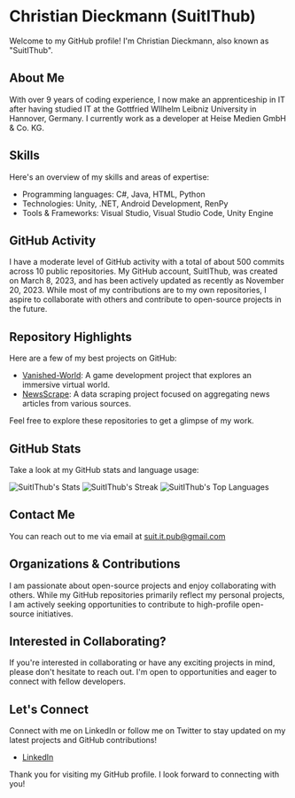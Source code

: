 # Christian Dieckmann (SuitIThub)
Welcome to my GitHub profile! I'm Christian Dieckmann, also known as "SuitIThub". 

## About Me 
With over 9 years of coding experience, I now make an apprenticeship in IT after having studied IT at the Gottfried WIlhelm Leibniz University in Hannover, Germany. I currently work as a developer at Heise Medien GmbH & Co. KG. 

## Skills
Here's an overview of my skills and areas of expertise:
- Programming languages: C#, Java, HTML, Python
- Technologies: Unity, .NET, Android Development, RenPy
- Tools & Frameworks: Visual Studio, Visual Studio Code, Unity Engine

## GitHub Activity
I have a moderate level of GitHub activity with a total of about 500 commits across 10 public repositories. My GitHub account, SuitIThub, was created on March 8, 2023, and has been actively updated as recently as November 20, 2023. While most of my contributions are to my own repositories, I aspire to collaborate with others and contribute to open-source projects in the future.

## Repository Highlights
Here are a few of my best projects on GitHub:
- [Vanished-World](https://github.com/SuitIThub/Vanished-World): A game development project that explores an immersive virtual world.
- [NewsScrape](https://github.com/SuitIThub/NewsScrape): A data scraping project focused on aggregating news articles from various sources.

Feel free to explore these repositories to get a glimpse of my work. 

## GitHub Stats
Take a look at my GitHub stats and language usage:

![SuitIThub's Stats](https://github-readme-stats.vercel.app/api?username=SuitIThub&theme=vue-dark&show_icons=true&hide_border=true&count_private=true) ![SuitIThub's Streak](https://github-readme-streak-stats.herokuapp.com/?user=SuitIThub&theme=vue-dark&hide_border=true) ![SuitIThub's Top Languages](https://github-readme-stats.vercel.app/api/top-langs/?username=SuitIThub&theme=vue-dark&show_icons=true&hide_border=true&layout=compact)

## Contact Me
You can reach out to me via email at [suit.it.pub@gmail.com](mailto:suit.it.pub@gmail.com)

## Organizations & Contributions
I am passionate about open-source projects and enjoy collaborating with others. While my GitHub repositories primarily reflect my personal projects, I am actively seeking opportunities to contribute to high-profile open-source initiatives. 

## Interested in Collaborating?
If you're interested in collaborating or have any exciting projects in mind, please don't hesitate to reach out. I'm open to opportunities and eager to connect with fellow developers.

## Let's Connect
Connect with me on LinkedIn or follow me on Twitter to stay updated on my latest projects and GitHub contributions!
- [LinkedIn](https://www.linkedin.com/in/suitithub/)

Thank you for visiting my GitHub profile. I look forward to connecting with you!
